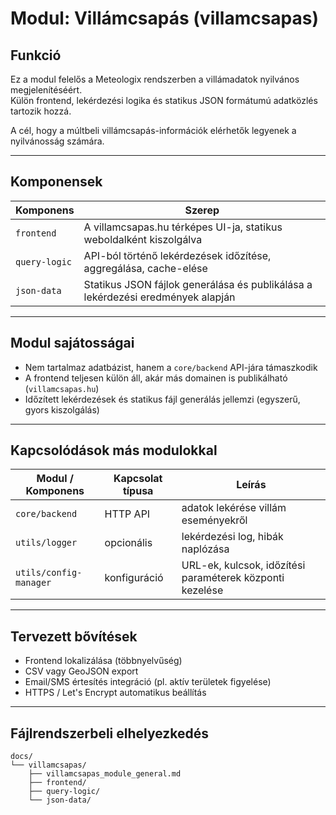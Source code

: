 # Modul: Villámcsapás (villamcsapas)

## Funkció

Ez a modul felelős a Meteologix rendszerben a villámadatok nyilvános megjelenítéséért.  
Külön frontend, lekérdezési logika és statikus JSON formátumú adatközlés tartozik hozzá.

A cél, hogy a múltbeli villámcsapás-információk elérhetők legyenek a nyilvánosság számára.

---

## Komponensek

| Komponens         | Szerep |
|-------------------|--------|
| `frontend`        | A villamcsapas.hu térképes UI-ja, statikus weboldalként kiszolgálva |
| `query-logic`     | API-ból történő lekérdezések időzítése, aggregálása, cache-elése |
| `json-data`       | Statikus JSON fájlok generálása és publikálása a lekérdezési eredmények alapján |

---

## Modul sajátosságai

- Nem tartalmaz adatbázist, hanem a `core/backend` API-jára támaszkodik
- A frontend teljesen külön áll, akár más domainen is publikálható (`villamcsapas.hu`)
- Időzített lekérdezések és statikus fájl generálás jellemzi (egyszerű, gyors kiszolgálás)

---

## Kapcsolódások más modulokkal

| Modul / Komponens   | Kapcsolat típusa | Leírás |
|---------------------|------------------|--------|
| `core/backend`      | HTTP API         | adatok lekérése villám eseményekről |
| `utils/logger`      | opcionális       | lekérdezési log, hibák naplózása |
| `utils/config-manager` | konfiguráció   | URL-ek, kulcsok, időzítési paraméterek központi kezelése |

---

## Tervezett bővítések

- Frontend lokalizálása (többnyelvűség)
- CSV vagy GeoJSON export
- Email/SMS értesítés integráció (pl. aktív területek figyelése)
- HTTPS / Let's Encrypt automatikus beállítás

---

## Fájlrendszerbeli elhelyezkedés

```
docs/
└── villamcsapas/
    ├── villamcsapas_module_general.md
    ├── frontend/
    ├── query-logic/
    └── json-data/
```
